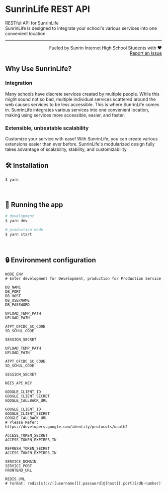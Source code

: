# SunrinLife REST API
RESTful API for SunrinLife<br>
SunrinLife is designed to integrate your school's various services into one convenient location.
<hr>

<p align="right">
  Fueled by Sunrin Internet High School Students with ❤️<br>
  <a href="https://github.com/Sunrinlifeteam/Sunrinlife_Back/issues">Report an Issue</a>
</p> 

## Why Use SunrinLife?

### Integration

Many schools have discrete services created by multiple people.
While this might sound not so bad, multiple individual services scattered around the web causes services to be less accessible.
This is where SunrinLife comes in. SunrinLife integrates various services into one convenient location, making using services more accessible, easier, and faster.


### Extensible, unbeatable scalability

Customize your service with ease!
With SunrinLife, you can create various extensions easier than ever before.
SunrinLife's modularized design fully takes advantage of scalability, stability, and customizability.


## 🛠️  Installation

```bash
$ yarn
```

<br>

## 🚀 Running the app

```bash
# development
$ yarn dev

# production mode
$ yarn start
```

<br>

## 🔒 Environment configuration

```
NODE_ENV
# Enter development for Development, production for Production Service

DB_NAME
DB_PORT
DB_HOST
DB_USERNAME
DB_PASSWORD

UPLOAD_TEMP_PATH
UPLOAD_PATH

ATPT_OFCDC_SC_CODE
SD_SCHUL_CODE

SESSION_SECRET

UPLOAD_TEMP_PATH
UPLOAD_PATH

ATPT_OFCDC_SC_CODE
SD_SCHUL_CODE

SESSION_SECRET

NEIS_API_KEY

GOOGLE_CLIENT_ID
GOOGLE_CLIENT_SECRET
GOOGLE_CALLBACK_URL

GOOGLE_CLIENT_ID
GOOGLE_CLIENT_SECRET
GOOGLE_CALLBACK_URL
# Please Refer: https://developers.google.com/identity/protocols/oauth2

ACCESS_TOKEN_SECRET
ACCESS_TOKEN_EXPIRES_IN

REFRESH_TOKEN_SECRET
ACCESS_TOKEN_EXPIRES_IN

SERVICE_DOMAIN
SERVICE_PORT
FRONTEND_URL

REDIS_URL
# Format: redis[s]://[[username]][:password]@[host][:port][/db-number]
```
